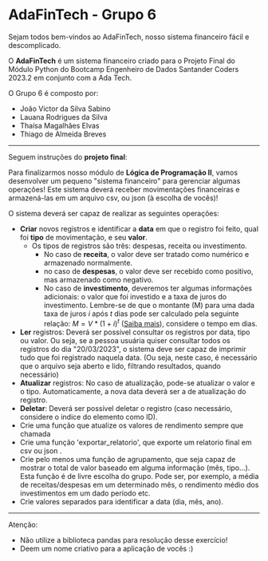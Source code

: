 # AdaFinTech - Grupo 6

Sejam todos bem-vindos ao AdaFinTech, nosso sistema financeiro fácil e descomplicado.

O **AdaFinTech** é um sistema financeiro criado para o Projeto Final do Módulo Python do Bootcamp Engenheiro de Dados Santander Coders 2023.2 em conjunto com a Ada Tech.

O Grupo 6 é composto por:

- João Victor da Silva Sabino
- Lauana Rodrigues da Silva
- Thaísa Magalhães Elvas
- Thiago de Almeida Breves

---

Seguem instruções do **projeto final**:

Para finalizarmos nosso módulo de **Lógica de Programação II**, vamos desenvolver um pequeno "sistema financeiro" para gerenciar algumas operações! Este sistema deverá receber movimentações financeiras e armazená-las em um arquivo csv, ou json (à escolha de vocês)!

O sistema deverá ser capaz de realizar as seguintes operações:

- **Criar** novos registros e identificar a **data** em que o registro foi feito, qual foi **tipo** de movimentação, e seu **valor**.
  - Os tipos de registros são três: despesas, receita ou investimento.
    - No caso de **receita**, o valor deve ser tratado como numérico e armazenado normalmente.
    - no caso de **despesas**, o valor deve ser recebido como positivo, mas armazenado como negativo.
    - No caso de **investimento**, deveremos ter algumas informações adicionais: o valor que foi investido e a taxa de juros do investimento. Lembre-se de que o montante (M) para uma dada taxa de juros _i_ após _t_ dias pode ser calculado pela seguinte relação: $M = V * (1 + i)^t$ ([Saiba mais](https://matematicafinanceira.org/juros-compostos/)), considere o tempo em dias.
- **Ler** registros: Deverá ser possível consultar os registros por data, tipo ou valor. Ou seja, se a pessoa usuária quiser consultar todos os registros do dia "20/03/2023", o sistema deve ser capaz de imprimir tudo que foi registrado naquela data. (Ou seja, neste caso, é necessário que o arquivo seja aberto e lido, filtrando resultados, quando necessário)
- **Atualizar** registros: No caso de atualização, pode-se atualizar o valor e o tipo. Automaticamente, a nova data deverá ser a de atualização do registro.
- **Deletar**: Deverá ser possível deletar o registro (caso necessário, considere o indice do elemento como ID).
- Crie uma função que atualize os valores de rendimento sempre que chamada
- Crie uma função 'exportar_relatorio', que exporte um relatorio final em csv ou json .
- Crie pelo menos uma função de agrupamento, que seja capaz de mostrar o total de valor baseado em alguma informação (mês, tipo...). Esta função é de livre escolha do grupo. Pode ser, por exemplo, a média de receitas/despesas em um determinado mês, o rendimento médio dos investimentos em um dado período etc.
- Crie valores separados para identificar a data (dia, mês, ano).

---

Atenção:

- Não utilize a biblioteca pandas para resolução desse exercício!
- Deem um nome criativo para a aplicação de vocês :)
